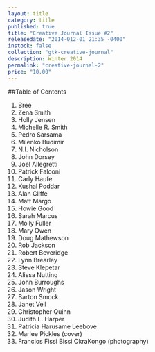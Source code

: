 ```yaml
---
layout: title
category: title
published: true
title: "Creative Journal Issue #2"
releasedate: "2014-012-01 21:35 -0400"
instock: false
collection: "gtk-creative-journal"
description: Winter 2014
permalink: "creative-journal-2"
price: "10.00"
---
```



##Table of Contents
1. Bree
2. Zena Smith
3. Holly Jensen
4. Michelle R. Smith
5. Pedro Sarsama
6. Milenko Budimir
7. N.I. Nicholson
8. John Dorsey
9. Joel Allegretti
10. Patrick Falconi
11. Carly Haufe
12. Kushal Poddar
13. Alan Cliffe
14. Matt Margo
15. Howie Good
16. Sarah Marcus
17. Molly Fuller
18. Mary Owen
19. Doug Mathewson
20. Rob Jackson
21. Robert Beveridge
22. Lynn Brearley
23. Steve Klepetar
24. Alissa Nutting
25. John Burroughs
26. Jason Wright
27. Barton Smock
28. Janet Veil
29. Christopher Quinn
30. Judith L. Harper
31. Patricia Harusame Leebove
32. Marlee Pickles (cover)
33. Francios Fissi Bissi OkraKongo (photography)
